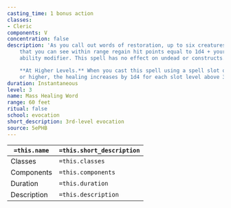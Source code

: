 ```yaml
---
casting_time: 1 bonus action
classes:
- Cleric
components: V
concentration: false
description: 'As you call out words of restoration, up to six creatures of your choice
    that you can see within range regain hit points equal to 1d4 + your spellcasting
    ability modifier. This spell has no effect on undead or constructs.

    **At Higher Levels.** When you cast this spell using a spell slot of 4th level
    or higher, the healing increases by 1d4 for each slot level above 3rd.'
duration: Instantaneous
level: 3
name: Mass Healing Word
range: 60 feet
ritual: false
school: evocation
short_description: 3rd-level evocation
source: 5ePHB
---
```


| `=this.name` | `=this.short_description` |
| ------------ | ------------------------- |
| Classes      | `=this.classes`           |
| Components   | `=this.components`        |
| Duration     | `=this.duration`          |
| Description  | `=this.description`       |